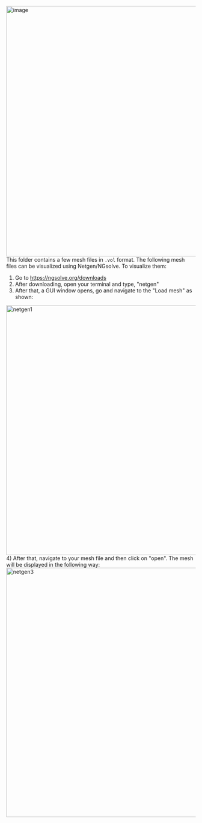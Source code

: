 <img width="858" height="666" alt="image" src="https://github.com/user-attachments/assets/90d52e00-1910-421d-bb2b-2893243db9e9" />This folder contains a few mesh files in `.vol` format. The following mesh files can be visualized using Netgen/NGsolve.
To visualize them:
1) Go to https://ngsolve.org/downloads
2) After downloading, open your terminal and type, "netgen"
3) After that, a GUI window opens, go and navigate to the "Load mesh" as shown:
<img width="861" height="664" alt="netgen1" src="https://github.com/user-attachments/assets/3502b13f-d9b7-4758-a98c-1168a8cc9459" />
4) After that, navigate to your mesh file and then click on "open". The mesh will be displayed in the following way:
<img width="862" height="663" alt="netgen3" src="https://github.com/user-attachments/assets/532b6222-c241-4d21-977c-15f6b7fd8b87" />

